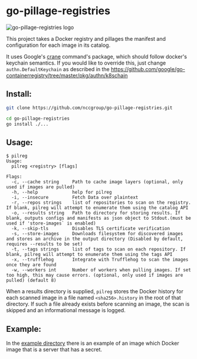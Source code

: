 # go-pillage-registries

![go-pillage-registries logo](images/logo-small.png)

This project takes a Docker registry and pillages the manifest and configuration for each image in its catalog.

It uses Google's [crane](https://github.com/google/go-containerregistry/blob/master/cmd/crane/doc/crane.md) command's package, which should follow docker's keychain semantics.
If you would like to override this, just change `authn.DefaultKeychain` as described in the <https://github.com/google/go-containerregistry/tree/master/pkg/authn/k8schain>

## Install:

```bash
git clone https://github.com/nccgroup/go-pillage-registries.git

cd go-pillage-registries
go install ./...

```

## Usage:

```
$ pilreg
Usage:
  pilreg <registry> [flags]

Flags:
  -c, --cache string     Path to cache image layers (optional, only used if images are pulled)
  -h, --help             help for pilreg
  -i, --insecure         Fetch Data over plaintext
  -r, --repos strings    list of repositories to scan on the registry. If blank, pilreg will attempt to enumerate them using the catalog API
  -o, --results string   Path to directory for storing results. If blank, outputs configs and manifests as json object to Stdout.(must be used if 'store-images` is enabled)
  -k, --skip-tls         Disables TLS certificate verification
  -s, --store-images     Downloads filesystem for discovered images and stores an archive in the output directory (Disabled by default, requires --results to be set)
  -t, --tags strings     list of tags to scan on each repository. If blank, pilreg will attempt to enumerate them using the tags API
  -x, --trufflehog       Integrate with Trufflehog to scan the images once they are found
  -w, --workers int      Number of workers when pulling images. If set too high, this may cause errors. (optional, only used if images are pulled) (default 8)
```

When a results directory is supplied, `pilreg` stores the Docker history for each
scanned image in a file named `<sha256>.history` in the root of that directory.
If such a file already exists before scanning an image, the scan is skipped and
an informational message is logged.

## Example:

In the [example directory](example/) there is an example of an image which
Docker image that is a server that has a secret.

